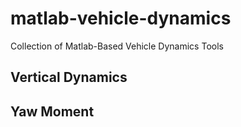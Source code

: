 # matlab-vehicle-dynamics
Collection of Matlab-Based Vehicle Dynamics Tools

## Vertical Dynamics

## Yaw Moment
